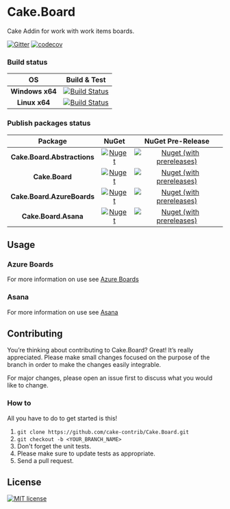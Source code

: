 # Cake.Board
Cake Addin for work with work items boards.

[![Gitter](https://badges.gitter.im/cake-board/community.svg)](https://gitter.im/cake-board/community?utm_source=badge&utm_medium=badge&utm_campaign=pr-badge&utm_content=badge)
[![codecov](https://codecov.io/gh/cake-contrib/Cake.Board/branch/master/graph/badge.svg)](https://codecov.io/gh/cake-contrib/Cake.Board)

### Build status
| OS | Build & Test |
| :---: | :---: |
| __Windows x64__ | [![Build Status](https://dev.azure.com/cake-contrib/Cake.Board/_apis/build/status/cake-contrib.Cake.Board?branchName=master&jobName=Windows%20Agent)](https://dev.azure.com/cake-contrib/Cake.Board/_build/latest?definitionId=27&branchName=master) |
| __Linux x64__ | [![Build Status](https://dev.azure.com/cake-contrib/Cake.Board/_apis/build/status/cake-contrib.Cake.Board?branchName=master&jobName=Ubuntu%20Agent)](https://dev.azure.com/cake-contrib/Cake.Board/_build/latest?definitionId=27&branchName=master) |

### Publish packages status
| Package | NuGet | NuGet Pre-Release |
| :---: | :---: | :---: |
| __Cake.Board.Abstractions__ | [![Nuget](https://img.shields.io/nuget/v/Cake.Board.Abstractions.svg)](https://www.nuget.org/packages/Cake.Board.Abstractions) | [![Nuget (with prereleases)](https://img.shields.io/nuget/vpre/Cake.Board.Abstractions.svg)](https://www.nuget.org/packages/Cake.Board.Abstractions) |
| __Cake.Board__ | [![Nuget](https://img.shields.io/nuget/v/Cake.Board.svg)](https://www.nuget.org/packages/Cake.Board) | [![Nuget (with prereleases)](https://img.shields.io/nuget/vpre/Cake.Board.svg)](https://www.nuget.org/packages/Cake.Board)
| __Cake.Board.AzureBoards__ | [![Nuget](https://img.shields.io/nuget/v/Cake.Board.AzureBoards.svg)](https://www.nuget.org/packages/Cake.Board.AzureBoards) | [![Nuget (with prereleases)](https://img.shields.io/nuget/vpre/Cake.Board.AzureBoards.svg)](https://www.nuget.org/packages/Cake.Board.AzureBoards)
| __Cake.Board.Asana__ | [![Nuget](https://img.shields.io/nuget/v/Cake.Board.Asana.svg)](https://www.nuget.org/packages/Cake.Board.Asana) | [![Nuget (with prereleases)](https://img.shields.io/nuget/vpre/Cake.Board.Asana.svg)](https://www.nuget.org/packages/Cake.Board.Asana)

## Usage
### Azure Boards
For more information on use see [Azure Boards](samples/AzureBoards/README.md)
### Asana
For more information on use see [Asana](samples/Asana/README.md)

## Contributing
You’re thinking about contributing to Cake.Board? Great! It’s really appreciated.
Please make small changes focused on the purpose of the branch in order to make the changes easily integrable.  

For major changes, please open an issue first to discuss what you would like to change.

### How to
All you have to do to get started is this!

1. `git clone https://github.com/cake-contrib/Cake.Board.git`
2. `git checkout -b <YOUR_BRANCH_NAME>`
3. Don't forget the unit tests.  
4. Please make sure to update tests as appropriate.
5. Send a pull request. 

## License
[![MIT license](https://img.shields.io/badge/license-MIT-brightgreen.svg)](https://github.com/nicolabiancolini/Cake.Board/blob/master/LICENSE)
